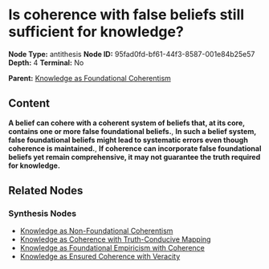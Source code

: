 # Is coherence with false beliefs still sufficient for knowledge?

**Node Type:** antithesis
**Node ID:** 95fad0fd-bf61-44f3-8587-001e84b25e57
**Depth:** 4
**Terminal:** No

**Parent:** [Knowledge as Foundational Coherentism](knowledge-as-foundational-coherentism-synthesis-ea9ca626-3895-49a6-97c9-d025b68fff78.md)

## Content

**A belief can cohere with a coherent system of beliefs that, at its core, contains one or more false foundational beliefs.**, **In such a belief system, false foundational beliefs might lead to systematic errors even though coherence is maintained.**, **If coherence can incorporate false foundational beliefs yet remain comprehensive, it may not guarantee the truth required for knowledge.**

## Related Nodes

### Synthesis Nodes

- [Knowledge as Non-Foundational Coherentism](knowledge-as-non-foundational-coherentism-synthesis-60e5ad91-b90b-4853-92dd-a1d58e93a771.md)
- [Knowledge as Coherence with Truth-Conducive Mapping](knowledge-as-coherence-with-truth-conducive-mapping-synthesis-81fcaf40-e051-4cab-a854-74270bdbf307.md)
- [Knowledge as Foundational Empiricism with Coherence](knowledge-as-foundational-empiricism-with-coherence-synthesis-e031c6d3-4083-44f9-8f0b-3f8a92344c80.md)
- [Knowledge as Ensured Coherence with Veracity](knowledge-as-ensured-coherence-with-veracity-synthesis-600449f9-aff4-4156-aba9-fb07a611149f.md)
